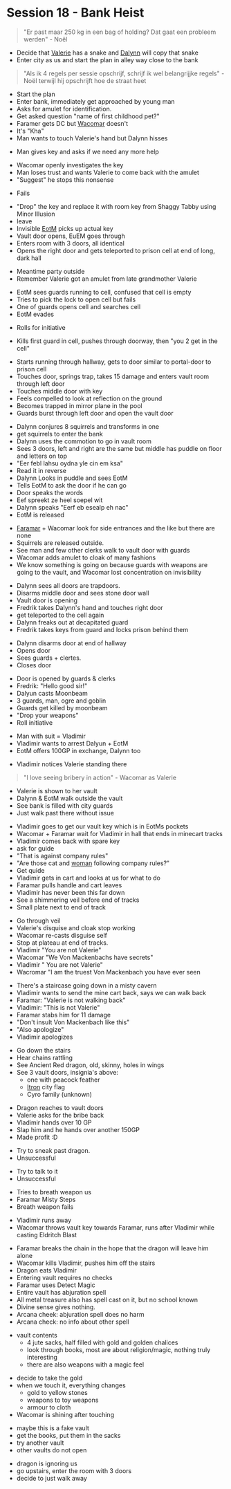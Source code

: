 # Session 18 - Bank Heist

> "Er past maar 250 kg in een bag of holding? Dat gaat een probleem werden" - Noël

- Decide that [Valerie](https://bookstack.hemels.me/books/Darninia/page/the-von-mackenbach-family) has a snake and [Dalynn](https://bookstack.hemels.me/books/[Darninia](https://bookstack.hemels.me/books/Darninia/page/darninia)/page/dalynn-lathrana) will copy that snake
- Enter city as us and start the plan in alley way close to the bank

> "Als ik 4 regels per sessie opschrijf, schrijf ik wel belangrijjke regels" - Noël terwijl hij opschrijft hoe de straat heet

- Start the plan
- Enter bank, immediately get approached by young man
- Asks for amulet for identification.
- Get asked question "name of first childhood pet?"
- Faramer gets DC but [Wacomar](https://bookstack.hemels.me/books/Darninia/page/wacomar-illitris) doesn't
- It's "Kha"
- Man wants to touch Valerie's hand but Dalynn hisses

+ Man gives key and asks if we need any more help

- Wacomar openly investigates the key
- Man loses trust and wants Valerie to come back with the amulet
- "Suggest" he stops this nonsense

+ Fails

- "Drop" the key and replace it with room key from Shaggy Tabby using Minor Illusion
- leave
- Invisible [EotM](https://bookstack.hemels.me/books/Darninia/page/eye-of-the-mountain) picks up actual key
- Vault door opens, EuEM goes through
- Enters room with 3 doors, all identical
- Opens the right door and gets teleported to prison cell at end of long, dark hall

+ Meantime party outside
+ Remember Valerie got an amulet from late grandmother Valerie

- EotM sees guards running to cell, confused that cell is empty
- Tries to pick the lock to open cell but fails
- One of guards opens cell and searches cell
- EotM evades

+ Rolls for initiative

- Kills first guard in cell, pushes through doorway, then "you 2 get in the cell"

+ Starts running through hallway, gets to door similar to portal-door to prison cell
+ Touches door, springs trap, takes 15 damage and enters vault room through left door
+ Touches middle door with key
+ Feels compelled to look at reflection on the ground
+ Becomes trapped in mirror plane in the pool
+ Guards burst through left door and open the vault door

- Dalynn conjures 8 squirrels and transforms in one
- get squirrels to enter the bank
- Dalynn uses the commotion to go in vault room
- Sees 3 doors, left and right are the same but middle has puddle on floor and letters on top
- "Eer febl lahsu oydna yle cin em ksa"
- Read it in reverse
- Dalynn Looks in puddle and sees EotM
- Tells EotM to ask the door if he can go
- Door speaks the words
- Eef spreekt ze heel soepel wit
- Dalynn speaks "Eerf eb esealp eh nac"
- EotM is released

+ [Faramar](https://bookstack.hemels.me/books/Darninia/page/faramar-illitris) + Wacomar look for side entrances and the like but there are none
+ Squirrels are released outside.
+ See man and few other clerks walk to vault door with guards
+ Wacomar adds amulet to cloak of many fashions
+ We know something is going on because guards with weapons are going to the vault, and Wacomar lost concentration on invisibility

- Dalynn sees all doors are trapdoors.
- Disarms middle door and sees stone door wall
- Vault door is opening
- Fredrik takes Dalynn's hand and touches right door
- get teleported to the cell again
- Dalynn freaks out at decapitated guard
- Fredrik takes keys from guard and locks prison behind them

+ Dalynn disarms door at end of hallway
+ Opens door
+ Sees guards + clertes.
+ Closes door

- Door is opened by guards & clerks
- Fredrik: "Hello good sir!"
- Dalyun casts Moonbeam
- 3 guards, man, ogre and goblin
- Guards get killed by moonbeam
- "Drop your weapons"
- Roll initiative

+ Man with suit = Vladimir
+ Vladimir wants to arrest Dalyun + EotM
+ EotM offers 100GP in exchange, Dalynn too

- Vladimir notices Valerie standing there

> "I love seeing bribery in action" - Wacomar as Valerie

- Valerie is shown to her vault
- Dalynn & EotM walk outside the vault
- See bank is filled with city guards
- Just walk past there without issue

+ Vladimir goes to get our vault key which is in EotMs pockets
+ Wacomar + Faramar wait for Vladimir in hall that ends in minecart tracks
+ Vladimir comes back with spare key
+ ask for guide
+ "That is against company rules"
+ "Are those cat and [woman](https://bookstack.hemels.me/books/Darninia/page/nalaya) following company rules?"
+ Get quide
+ Vladimir gets in cart and looks at us for what to do
+ Faramar pulls handle and cart leaves
+ Vladimir has never been this far down
+ See a shimmering veil before end of tracks
+ Small plate next to end of track

- Go through veil
- Valerie's disquise and cloak stop working
- Wacomar re-casts disguise self
- Stop at plateau at end of tracks.
- Vladimir "You are not Valerie"
- Wacomar "We Von Mackenbachs have secrets"
- Vladimir " You are not Valerie"
- Wacromar "I am the truest Von Mackenbach you have ever seen

+ There's a staircase going down in a misty cavern
+ Vladimir wants to send the mine cart back, says we can walk back
+ Faramar: "Valerie is not walking back"
+ Vladimir: "This is not Valerie"
+ Faramar stabs him for 11 damage
+ "Don't insult Von Mackenbach like this"
+ "Also apologize"
+ Vladimir apologizes

- Go down the stairs
- Hear chains rattling
- See Ancient Red dragon, old, skinny, holes in wings
- See 3 vault doors, insignia's above:
    - one with peacock feather
    - [Itron](https://bookstack.hemels.me/books/Darninia/page/itron) city flag
    - Cyro family (unknown)

+ Dragon reaches to vault doors
+ Valerie asks for the bribe back
+ Vladimir hands over 10 GP
+ Slap him and he hands over another 150GP
+ Made profit :D

- Try to sneak past dragon.
- Unsuccessful

+ Try to talk to it
+ Unsuccessful

- Tries to breath weapon us
- Faramar Misty Steps
- Breath weapon fails

+ Vladimir runs away
+ Wacomar throws vault key towards Faramar, runs after Vladimir while casting Eldritch Blast

- Faramar breaks the chain in the hope that the dragon will leave him alone
- Wacomar kills Vladimir, pushes him off the stairs
- Dragon eats Vladimir
- Entering vault requires no checks
- Faramar uses Detect Magic
- Entire vault has abjuration spell
- All metal treasure also has spell cast on it, but no school known
- Divine sense gives nothing.
- Arcana cheek: abjuration spell does no harm
- Arcana check: no info about other spell

+ vault contents
    - 4 jute sacks, half filled with gold and golden chalices
    - look through books, most are about religion/magic, nothing truly interesting
    - there are also weapons with a magic feel

- decide to take the gold
- when we touch it, everything changes
    - gold to yellow stones
    - weapons to toy weapons
    - armour to cloth
- Wacomar is shining after touching

+ maybe this is a fake vault
+ get the books, put them in the sacks
+ try another vault
+ other vaults do not open

- dragon is ignoring us
- go upstairs, enter the room with 3 doors
- decide to just walk away